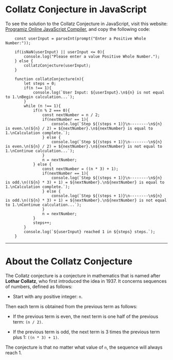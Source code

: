 # **Collatz Conjecture in JavaScript**

To see the solution to the Collatz Conjecture in JavaScript, visit this website: [Programiz Online JavaScript Compiler](https://www.programiz.com/javascript/online-compiler/), and copy the following code:

```
    const userInput = parseInt(prompt("Enter a Positive Whole Number:"));

    if(isNaN(userInput) || userInput <= 0){
        console.log("Please enter a value Positive Whole Number.");
    } else {
        collatzConjecture(userInput);
    }

    function collatzConjecture(n){
        let steps = 0;
        if(n !== 1){
            console.log(`User Input: ${userInput}.\n${n} is not equal to 1.\nBegin calculation...`);
        }
        while (n !== 1){
            if(n % 2 === 0){
                const nextNumber = n / 2;
                if(nextNumber == 1){
                    console.log(`Step ${(steps + 1)}\n--------\n${n} is even.\n(${n} / 2) = ${nextNumber}.\n${nextNumber} is equal to 1.\nCalculation complete.`);
                } else {
                    console.log(`Step ${(steps + 1)}\n--------\n${n} is even.\n(${n} / 2) = ${nextNumber}.\n${nextNumber} is not equal to 1.\nContinue calculation...`);
                }
                n = nextNumber;
            } else {
                const nextNumber = ((n * 3) + 1);
                if(nextNumber == 1){
                    console.log(`Step ${(steps + 1)}\n--------\n${n} is odd.\n((${n} * 3) + 1) = ${nextNumber}.\n${nextNumber} is equal to 1.\nCalculation complete.`);
                } else {
                    console.log(`Step ${(steps + 1)}\n--------\n${n} is odd.\n((${n} * 3) + 1) = ${nextNumber}.\n${nextNumber} is not equal to 1.\nContinue calculation...`);
                }
                n = nextNumber;
            }
            steps++;
        }
        console.log(`${userInput} reached 1 in ${steps} steps.`);
    }
```

---

# **About the Collatz Conjecture**

The Collatz conjecture is a conjecture in mathematics that is named after **Lothar Collatz**, who first introduced the idea in 1937. It concerns sequences of numbers, defined as follows: 

- Start with any positive integer: `n`. 

Then each term is obtained from the previous term as follows: 

- If the previous term is even, the next term is one half of the previous term: `(n / 2)`.

- If the previous term is odd, the next term is 3 times the previous term plus 1: `((n * 3) + 1)`.

The conjecture is that no matter what value of `n`, the sequence will always reach 1.